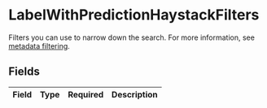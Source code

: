 # LabelWithPredictionHaystackFilters

Filters you can use to narrow down the search. For more information, see [metadata filtering](https://docs.haystack.deepset.ai/docs/metadata-filtering).


## Fields

| Field       | Type        | Required    | Description |
| ----------- | ----------- | ----------- | ----------- |